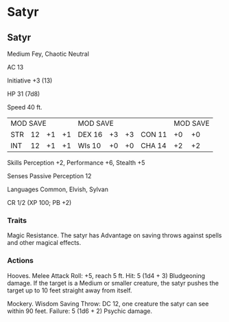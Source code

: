 # Satyr

## Satyr

Medium Fey, Chaotic Neutral

AC 13

Initiative +3 (13)

HP 31 (7d8)

Speed 40 ft.

<table><tr><td colspan="4">MOD SAVE</td><td colspan="4">MOD SAVE</td><td colspan="3">MOD SAVE</td></tr><tr><td>STR</td><td>12</td><td>+1</td><td>+1</td><td>DEX 16</td><td>+3</td><td>+3</td><td>CON 11</td><td>+0</td><td>+0</td><td></td></tr><tr><td>INT</td><td>12</td><td>+1</td><td>+1</td><td>WIs 10</td><td>+0</td><td>+0</td><td>CHA 14</td><td>+2</td><td>+2</td><td></td></tr></table>

Skills Perception +2, Performance +6, Stealth +5

Senses Passive Perception 12

Languages Common, Elvish, Sylvan

CR 1/2 (XP 100; PB +2)

### Traits

Magic Resistance. The satyr has Advantage on saving throws against spells and other magical effects.

### Actions

Hooves. Melee Attack Roll: +5, reach 5 ft. Hit: 5 (1d4 + 3) Bludgeoning damage. If the target is a Medium or smaller creature, the satyr pushes the target up to 10 feet straight away from itself.

Mockery. Wisdom Saving Throw: DC 12, one creature the satyr can see within 90 feet. Failure: 5 (1d6 + 2) Psychic damage.
